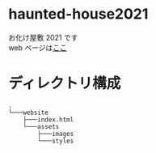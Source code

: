 # haunted-house2021

お化け屋敷 2021 です  
web ページは[ここ](https://tct-fes.github.io/haunted-house2021/)

# ディレクトリ構成

```
.
└───website
    ├───index.html
    └───assets
        ├───images
        └───styles
```
